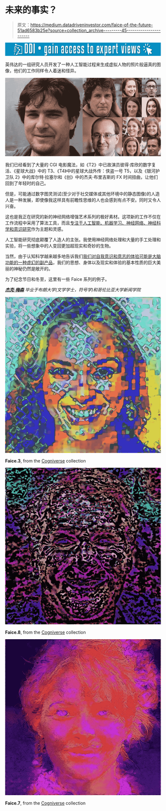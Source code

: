# 未来的事实？

> 原文：<https://medium.datadriveninvestor.com/faice-of-the-future-51ad6583b25e?source=collection_archive---------45----------------------->

[![](img/9fe987d7ed0d1c2f21f416102a436623.png)](http://www.track.datadriveninvestor.com/1B9E)

英伟达的一组研究人员开发了一种人工智能过程来生成虚拟人物的照片般逼真的图像，他们的工作同样令人着迷和怪异。

![](img/012262cb68db0e2d1210748f136267aa.png)

我们已经看到了大量的 CGI 电影魔法，如《T2》中已故演员彼得·库欣的数字复活、《星球大战》中的 T3、《T4》中的星球大战外传：侠盗一号 T5，以及《银河护卫队 2》中的库尔特·拉塞尔和《创》中的杰夫·布里吉斯的 FX 时间扭曲，让他们回到了年轻时的自己。

但是，可能通过数字图灵测试(至少对于社交媒体或其他环境中的静态图像)的人造人是一种发展，即使像我这样具有前瞻性思维的人也会感到有点不安。同时又令人兴奋。

这也是我正在研究的新的神经网络增强艺术系列的极好素材。这项新的工作不仅在工作流程中采用了算法工具，而且[专注于人工智能、机器学习、神经网络、神经科学和意识研究](https://medium.com/datadriveninvestor/cogniverse-an-ai-enabled-interdimensionally-inspired-art-series-b0416eaaef61)作为主题和灵感。

人工智能研究彻底颠覆了人造人的主张。我使用神经网络处理和大量的手工处理和实验，将一些想象中的人变回更加超现实和奇妙的生物。

当然，由于认知科学越来越多地告诉我们[我们对自我意识和意志的体验可能是大脑功能的一种虚幻的副产品](https://www.scientificamerican.com/article/there-is-no-such-thing-as-conscious-thought/)，我们的思想、身体以及现实和体验的基本性质的巨大美丽的神秘仍然是敞开的。

为了纪念节日和冬至，这里有一些 Faice 系列的例子。

[***杰克·梅森***](https://www.linkedin.com/in/jackmason/) *毕业于布朗大学(文学学士，符号学)和哥伦比亚大学新闻学院*

![](img/9249aecd14863da810f72173796478fe.png)

**Faice.3**, from the [Cogniverse](https://www.cogniverse.art) collection

![](img/702408592d21556986f36882e882ad48.png)

**Faice.8**, from the [Cogniverse](https://www.cogniverse.art) collection

![](img/7f4ff2291e7f4b8b206ac38e538e209e.png)

**Faice.7**, from the [Cogniverse](https://www.cogniverse.art) collection
